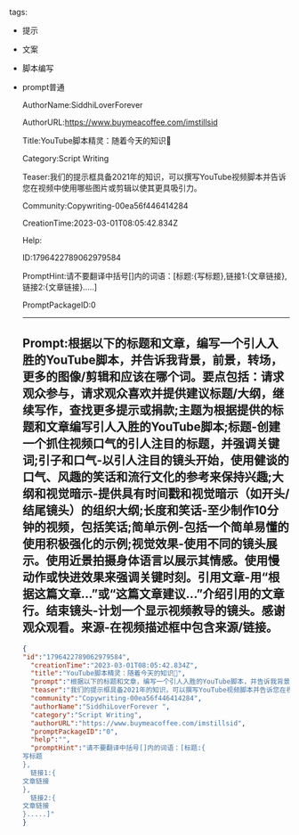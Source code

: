   tags: 
- 提示
- 文案
- 脚本编写
- prompt普通

  AuthorName:SiddhiLoverForever 

  AuthorURL:https://www.buymeacoffee.com/imstillsid

  Title:YouTube脚本精灵：随着今天的知识🫡

  Category:Script Writing

  Teaser:我们的提示框具备2021年的知识，可以撰写YouTube视频脚本并告诉您在视频中使用哪些图片或剪辑以使其更具吸引力。

  Community:Copywriting-00ea56f446414284

  CreationTime:2023-03-01T08:05:42.834Z

  Help:

  ID:1796422789062979584

  PromptHint:请不要翻译中括号[]内的词语：[标题:{写标题},链接1:{文章链接},链接2:{文章链接}.....]

  PromptPackageID:0

  ---

  ## Prompt:根据以下的标题和文章，编写一个引人入胜的YouTube脚本，并告诉我背景，前景，转场，更多的图像/剪辑和应该在哪个词。要点包括：请求观众参与，请求观众喜欢并提供建议标题/大纲，继续写作，查找更多提示或捐款;主题为根据提供的标题和文章编写引人入胜的YouTube脚本;标题-创建一个抓住视频口气的引人注目的标题，并强调关键词;引子和口气-以引人注目的镜头开始，使用健谈的口气、风趣的笑话和流行文化的参考来保持兴趣;大纲和视觉暗示-提供具有时间戳和视觉暗示（如开头/结尾镜头）的组织大纲;长度和笑话-至少制作10分钟的视频，包括笑话;简单示例-包括一个简单易懂的使用积极强化的示例;视觉效果-使用不同的镜头展示。使用近景拍摄身体语言以展示其情感。使用慢动作或快进效果来强调关键时刻。引用文章-用“根据这篇文章...”或“这篇文章建议...”介绍引用的文章行。结束镜头-计划一个显示视频教导的镜头。感谢观众观看。来源-在视频描述框中包含来源/链接。

  ```json
  {
  "id":"1796422789062979584",
    "creationTime":"2023-03-01T08:05:42.834Z",
    "title":"YouTube脚本精灵：随着今天的知识🫡",
    "prompt":"根据以下的标题和文章，编写一个引人入胜的YouTube脚本，并告诉我背景，前景，转场，更多的图像/剪辑和应该在哪个词。要点包括：请求观众参与，请求观众喜欢并提供建议标题/大纲，继续写作，查找更多提示或捐款;主题为根据提供的标题和文章编写引人入胜的YouTube脚本;标题-创建一个抓住视频口气的引人注目的标题，并强调关键词;引子和口气-以引人注目的镜头开始，使用健谈的口气、风趣的笑话和流行文化的参考来保持兴趣;大纲和视觉暗示-提供具有时间戳和视觉暗示（如开头/结尾镜头）的组织大纲;长度和笑话-至少制作10分钟的视频，包括笑话;简单示例-包括一个简单易懂的使用积极强化的示例;视觉效果-使用不同的镜头展示。使用近景拍摄身体语言以展示其情感。使用慢动作或快进效果来强调关键时刻。引用文章-用“根据这篇文章...”或“这篇文章建议...”介绍引用的文章行。结束镜头-计划一个显示视频教导的镜头。感谢观众观看。来源-在视频描述框中包含来源/链接。",
    "teaser":"我们的提示框具备2021年的知识，可以撰写YouTube视频脚本并告诉您在视频中使用哪些图片或剪辑以使其更具吸引力。",
    "community":"Copywriting-00ea56f446414284",
    "authorName":"SiddhiLoverForever ",
    "category":"Script Writing",
    "authorURL":"https://www.buymeacoffee.com/imstillsid",
    "promptPackageID":"0",
    "help":"",
    "promptHint":"请不要翻译中括号[]内的词语：[标题:{
  写标题
  },
    链接1:{
  文章链接
  },
    链接2:{
  文章链接
  }.....]"
  }
  ```
